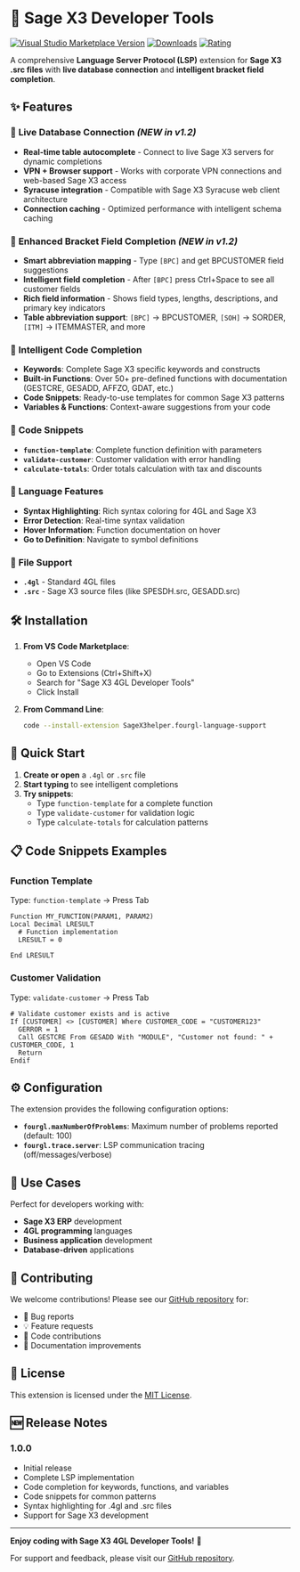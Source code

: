 # 🚀 Sage X3 Developer Tools

[![Visual Studio Marketplace Version](https://img.shields.io/visual-studio-marketplace/v/SageX3helper.sage-x3-language-support)](https://marketplace.visualstudio.com/items?itemName=SageX3helper.sage-x3-language-support)
[![Downloads](https://img.shields.io/visual-studio-marketplace/d/SageX3helper.sage-x3-language-support)](https://marketplace.visualstudio.com/items?itemName=SageX3helper.sage-x3-language-support)
[![Rating](https://img.shields.io/visual-studio-marketplace/r/SageX3helper.sage-x3-language-support)](https://marketplace.visualstudio.com/items?itemName=SageX3helper.sage-x3-language-support)

A comprehensive **Language Server Protocol (LSP)** extension for **Sage X3 .src files** with **live database connection** and **intelligent bracket field completion**.

## ✨ Features

### 🔗 **Live Database Connection** *(NEW in v1.2)*
- **Real-time table autocomplete** - Connect to live Sage X3 servers for dynamic completions
- **VPN + Browser support** - Works with corporate VPN connections and web-based Sage X3 access
- **Syracuse integration** - Compatible with Sage X3 Syracuse web client architecture
- **Connection caching** - Optimized performance with intelligent schema caching

### 🎯 **Enhanced Bracket Field Completion** *(NEW in v1.2)*
- **Smart abbreviation mapping** - Type `[BPC]` and get BPCUSTOMER field suggestions
- **Intelligent field completion** - After `[BPC]` press Ctrl+Space to see all customer fields
- **Rich field information** - Shows field types, lengths, descriptions, and primary key indicators
- **Table abbreviation support**: `[BPC]` → BPCUSTOMER, `[SOH]` → SORDER, `[ITM]` → ITEMMASTER, and more

### 🚀 **Intelligent Code Completion**
- **Keywords**: Complete Sage X3 specific keywords and constructs
- **Built-in Functions**: Over 50+ pre-defined functions with documentation (GESTCRE, GESADD, AFFZO, GDAT, etc.)
- **Code Snippets**: Ready-to-use templates for common Sage X3 patterns
- **Variables & Functions**: Context-aware suggestions from your code

### 📝 **Code Snippets**
- **`function-template`**: Complete function definition with parameters
- **`validate-customer`**: Customer validation with error handling
- **`calculate-totals`**: Order totals calculation with tax and discounts

### 🎨 **Language Features**
- **Syntax Highlighting**: Rich syntax coloring for 4GL and Sage X3
- **Error Detection**: Real-time syntax validation
- **Hover Information**: Function documentation on hover
- **Go to Definition**: Navigate to symbol definitions

### 📁 **File Support**
- **`.4gl`** - Standard 4GL files
- **`.src`** - Sage X3 source files (like SPESDH.src, GESADD.src)

## 🛠️ Installation

1. **From VS Code Marketplace**:
   - Open VS Code
   - Go to Extensions (Ctrl+Shift+X)
   - Search for "Sage X3 4GL Developer Tools"
   - Click Install

2. **From Command Line**:
   ```bash
   code --install-extension SageX3helper.fourgl-language-support
   ```

## 🚦 Quick Start

1. **Create or open** a `.4gl` or `.src` file
2. **Start typing** to see intelligent completions
3. **Try snippets**:
   - Type `function-template` for a complete function
   - Type `validate-customer` for validation logic
   - Type `calculate-totals` for calculation patterns

## 📋 Code Snippets Examples

### Function Template
Type: `function-template` → Press Tab
```4gl
Function MY_FUNCTION(PARAM1, PARAM2) 
Local Decimal LRESULT
  # Function implementation
  LRESULT = 0
  
End LRESULT
```

### Customer Validation
Type: `validate-customer` → Press Tab
```4gl
# Validate customer exists and is active
If [CUSTOMER] <> [CUSTOMER] Where CUSTOMER_CODE = "CUSTOMER123"
  GERROR = 1
  Call GESTCRE From GESADD With "MODULE", "Customer not found: " + CUSTOMER_CODE, 1
  Return
Endif
```

## ⚙️ Configuration

The extension provides the following configuration options:

- **`fourgl.maxNumberOfProblems`**: Maximum number of problems reported (default: 100)
- **`fourgl.trace.server`**: LSP communication tracing (off/messages/verbose)

## 🎯 Use Cases

Perfect for developers working with:
- **Sage X3 ERP** development
- **4GL programming** languages
- **Business application** development
- **Database-driven** applications

## 🤝 Contributing

We welcome contributions! Please see our [GitHub repository](https://github.com/SageX3helper/fourgl-language-support) for:
- 🐛 Bug reports
- 💡 Feature requests
- 🔧 Code contributions
- 📖 Documentation improvements

## 📜 License

This extension is licensed under the [MIT License](LICENSE).

## 🆕 Release Notes

### 1.0.0
- Initial release
- Complete LSP implementation
- Code completion for keywords, functions, and variables
- Code snippets for common patterns
- Syntax highlighting for .4gl and .src files
- Support for Sage X3 development

---

**Enjoy coding with Sage X3 4GL Developer Tools!** 🎉

For support and feedback, please visit our [GitHub repository](https://github.com/SageX3helper/fourgl-language-support).
